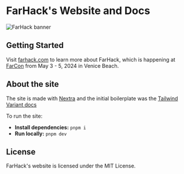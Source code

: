# FarHack's Website and Docs

![FarHack banner](https://i.imgur.com/ya9WFYL.png)

## Getting Started

Visit [farhack.com](https://farhack.xyz) to learn more about FarHack, which is happening at [FarCon](https://farcon.xyz) from May 3 - 5, 2024 in Venice Beach.

## About the site

The site is made with [Nextra](https://nextra.site/) and the initial boilerplate was the [Tailwind Variant docs](https://github.com/nextui-org/tailwind-variants-docs)

To run the site:
- **Install dependencies:** `pnpm i`
- **Run locally:** `pnpm dev`


## License

FarHack's website is licensed under the MIT License.